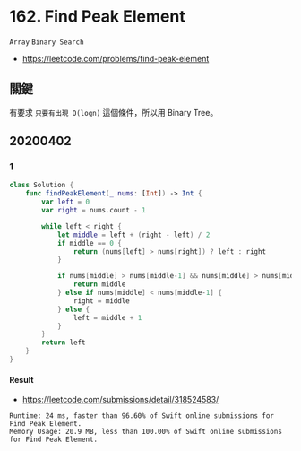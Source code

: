 # 162. Find Peak Element

`Array` `Binary Search`

- <https://leetcode.com/problems/find-peak-element>

## 關鍵

有要求 `只要有出現 O(logn)` 這個條件，所以用 Binary Tree。

## 20200402

### 1

``` swift
class Solution {
    func findPeakElement(_ nums: [Int]) -> Int {
        var left = 0
        var right = nums.count - 1

        while left < right {
            let middle = left + (right - left) / 2
            if middle == 0 {
                return (nums[left] > nums[right]) ? left : right
            }

            if nums[middle] > nums[middle-1] && nums[middle] > nums[middle+1] {
                return middle
            } else if nums[middle] < nums[middle-1] {
                right = middle
            } else {
                left = middle + 1
            }
        }
        return left
    }
}
```

#### Result

- <https://leetcode.com/submissions/detail/318524583/>

``` text
Runtime: 24 ms, faster than 96.60% of Swift online submissions for Find Peak Element.
Memory Usage: 20.9 MB, less than 100.00% of Swift online submissions for Find Peak Element.
```

